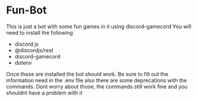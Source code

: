# Fun-Bot

This is just a bot with some fun games in it using discord-gamecord
You will need to install the following

- discord.js
- @discordjs/rest
- discord-gamecord
- dotenv

Once these are installed the bot should work. Be sure to fill out the information need in the .env file
also there are some deprecations with the commands. Dont worry about those, the commands still work fine and you shouldnt have a problem with it
